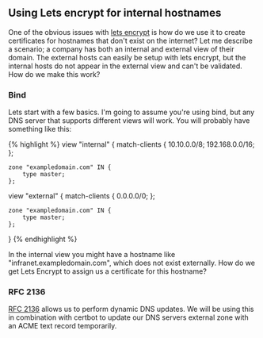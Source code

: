 ## Using Lets encrypt for internal hostnames

One of the obvious issues with [lets encrypt](https://letsencrypt.org/) is how do we use it to create certificates for hostnames that don't exist on the internet?  Let me describe a scenario; a company has both an internal and external view of their
domain. The external hosts can easily be setup with lets encrypt, but the internal hosts do not appear in the external view and can't be validated.  How do we make this work?  

### Bind

Lets start with a few basics. I'm going to assume you're using bind, but any DNS server that supports different views will work.  You will probably have something like this:

{% highlight %}
view "internal" {
	match-clients { 
		10.10.0.0/8;
		192.168.0.0/16;
	};

	zone "exampledomain.com" IN {
		type master;
	};

view "external" {
	match-clients {
		0.0.0.0/0;
	};

	zone "exampledomain.com" IN {
		type master;
	};
}
{% endhighlight %}

In the internal view you might have a hostname like "infranet.exampledomain.com", which does not exist externally.  How do we get Lets Encrypt to assign us a certificate for this hostname?

### RFC 2136

[RFC 2136](https://en.wikipedia.org/wiki/Dynamic_DNS) allows us to perform dynamic DNS updates.  We will be using this in combination with certbot to update our DNS servers external zone with an ACME text record temporarily.
